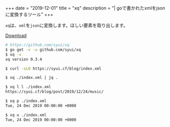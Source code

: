 +++
date = "2019-12-01"
title = "xq"
description = "| goで書かれたxmlをjsonに変換するツール"
+++

`xq`は、`xml`を`json`に変換します。ほしい要素を取り出します。

[Download](https://github.com/syui/xq/releases)

```sh
# https://github.com/syui/xq
$ go get -v -u github.com/syui/xq
$ xq -v
xq version 0.3.4

$ curl -sLO https://syui.cf/blog/index.xml

$ xq ./index.xml | jq .
```

```sh
$ xq l l ./index.xml
https://syui.cf/blog/post/2019/12/24/music/

$ xq p ./index.xml
Tue, 24 Dec 2019 00:00:00 +0000

$ xq u ./index.xml
Tue, 24 Dec 2019 00:00:00 +0000
```
